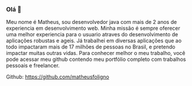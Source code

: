 ### Olá 👋

  Meu nome é Matheus, sou desenvolvedor java com mais de 2 anos de experiencia em desenvolvimento web. Minha missão é sempre oferecer uma melhor experiencia
para o usuario atraves do desenvolvimento de aplicações robustas e ageis. 
  Já trabalhei em diversas aplicações que ao todo impactaram mais de 17 milhões de pessoas no Brasil, e pretendo impactar muitas outras vidas.
Para conhecer melhor o meu trabalho, você pode acessar meu github contendo meu portfólio completo com trabalhos pessoais e freelancer.
  
Github: https://github.com/matheusfoligno
